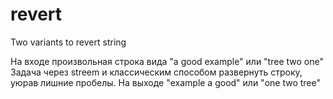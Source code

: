 # revert
Two variants to revert string

На входе произвольная строка вида "a good  example" или "tree   two      one"
Задача через streem и классическим способом развернуть строку, уюрав лишние пробелы.
На выходе  "example a good" или "one two tree"

